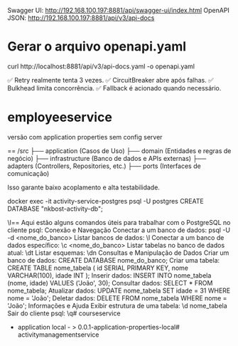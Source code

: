 Swagger UI: http://192.168.100.197:8881/api/swagger-ui/index.html
OpenAPI JSON: http://192.168.100.197:8881/api/v3/api-docs

# Gerar o arquivo openapi.yaml
curl http://localhost:8881/api/v3/api-docs.yaml -o openapi.yaml

✅ Retry realmente tenta 3 vezes.
✅ CircuitBreaker abre após falhas.
✅ Bulkhead limita concorrência.
✅ Fallback é acionado quando necessário.


# employeeservice
versão com application properties sem config server

==
/src
├── application (Casos de Uso)
├── domain (Entidades e regras de negócio)
├── infrastructure (Banco de dados e APIs externas)
├── adapters (Controllers, Repositories, etc.)
├── ports (Interfaces de comunicação)

Isso garante baixo acoplamento e alta testabilidade.

docker exec -it activity-service-postgres psql -U postgres
CREATE DATABASE "nkbost-activity-db";

\l==
Aqui estão alguns comandos úteis para trabalhar com o PostgreSQL no cliente psql:
Conexão e Navegação
Conectar a um banco de dados:
psql -U <usuario> -d <nome_do_banco>
Listar bancos de dados:
\l
Conectar a um banco de dados específico:
\c <nome_do_banco>
Listar tabelas no banco de dados atual:
\dt
Listar esquemas:
\dn
Consultas e Manipulação de Dados
Criar um banco de dados:
CREATE DATABASE nome_do_banco;
Criar uma tabela:
CREATE TABLE nome_tabela (
id SERIAL PRIMARY KEY,
nome VARCHAR(100),
idade INT
);
Inserir dados:
INSERT INTO nome_tabela (nome, idade) VALUES ('João', 30);
Consultar dados:
SELECT * FROM nome_tabela;
Atualizar dados:
UPDATE nome_tabela SET idade = 31 WHERE nome = 'João';
Deletar dados:
DELETE FROM nome_tabela WHERE nome = 'João';
Informações e Ajuda
Exibir estrutura de uma tabela:
\d nome_tabela
Sair do cliente psql:
\q# courseservice

- application local - > 0.0.1-application-properties-local# activitymanagementservice
